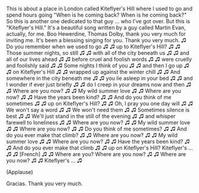 
This is about a place in London
called Kiteflyer&#39;s Hill
where I used to go and spend hours
going &quot;When is he coming back? When is he coming back?&quot;
So this is another one dedicated to that guy ...
who I&#39;ve got over.
But this is &quot;Kiteflyer&#39;s Hill.&quot;
It&#39;s a beautiful song written by a guy called Martin Evan,
actually, for me.
Boo Hewerdine, Thomas Dolby,
thank you very much for inviting me. It&#39;s been a blessing singing for you.
Thank you very much.
♫ Do you remember when we used to go ♫
♫ up to Kiteflyer&#39;s Hill? ♫
♫ Those summer nights, so still ♫
♫ with all of the city beneath us ♫
♫ and all of our lives ahead ♫
♫ before cruel and foolish words ♫
♫ were cruelly and foolishly said ♫
♫ Some nights I think of you ♫
♫ and then I go up ♫
♫ on Kiteflyer&#39;s Hill ♫
♫ wrapped up against the winter chill ♫
♫ And somewhere in the city beneath me ♫
♫ you lie asleep in your bed ♫
♫ and I wonder if ever just briefly ♫
♫ do I creep in your dreams now and then ♫
♫ Where are you now? ♫
♫ My wild summer love ♫
♫ Where are you now? ♫
♫ Have the years been kind? ♫
♫ And do you think of me sometimes ♫
♫ up on Kiteflyer&#39;s Hill? ♫
♫ Oh, I pray you one day will ♫
♫ We won&#39;t say a word ♫
♫ We won&#39;t need them ♫
♫ Sometimes silence is best ♫
♫ We&#39;ll just stand in the still of the evening ♫
♫ and whisper farewell to loneliness ♫
♫ Where are you now? ♫
♫ My wild summer love ♫
♫ Where are you now? ♫
♫ Do you think of me sometimes? ♫
♫ And do you ever make that climb? ♫
♫ Where are you now? ♫
♫ My wild summer love ♫
♫ Where are you now? ♫
♫ Have the years been kind? ♫
♫ And do you ever make that climb ♫
♫ up on Kiteflyer&#39;s Hill? Kiteflyer&#39;s ... ♫
♫ [French] ♫
♫ Where are you? Where are you now? ♫
♫ Where are you now? ♫
♫ Kiteflyer&#39;s ... ♫

(Applause)

Gracias. Thank you very much.
